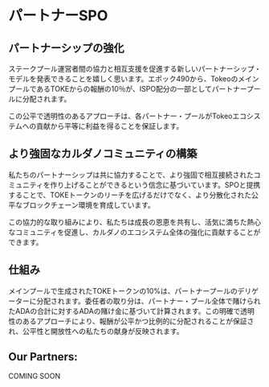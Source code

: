# **パートナーSPO**

## **パートナーシップの強化**
ステークプール運営者間の協力と相互支援を促進する新しいパートナーシップ・モデルを発表できることを嬉しく思います。エポック490から、TokeoのメインプールであるTOKEからの報酬の10％が、ISPO配分の一部としてパートナープールに分配されます。

この公平で透明性のあるアプローチは、各パートナー・プールがTokeoエコシステムへの貢献から平等に利益を得ることを保証します。

## **より強固なカルダノコミュニティの構築**
私たちのパートナーシップは共に協力することで、より強固で相互接続されたコミュニティを作り上げることができるという信念に基づいています。SPOと提携することで、TOKEトークンのリーチを広げるだけでなく、より分散化された公平なブロックチェーン環境を育成しています。

この協力的な取り組みにより、私たちは成長の恩恵を共有し、活気に満ちた熱心なコミュニティを促進し、カルダノのエコシステム全体の強化に貢献することができます。

## **仕組み**
メインプールで生成されたTOKEトークンの10%は、パートナープールのデリゲーターに分配されます。委任者の取り分は、パートナー・プール全体で賭けられたADAの合計に対するADAの賭け金に基づいて計算されます。この明確で透明性のあるアプローチにより、報酬が公平かつ比例的に分配されることが保証され、公平性と開放性への私たちの献身が反映されます。

## **Our Partners:**
COMING SOON